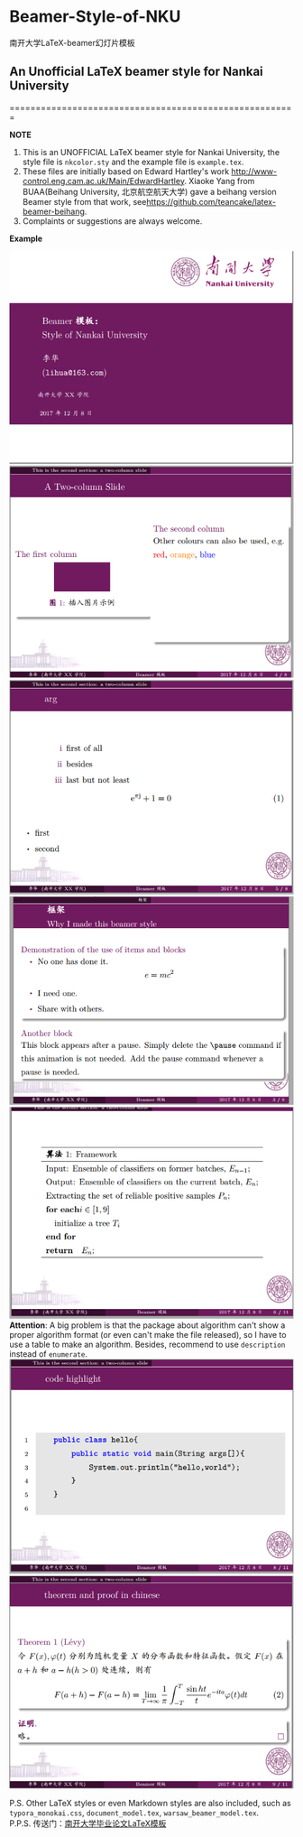 # Beamer-Style-of-NKU
南开大学LaTeX-beamer幻灯片模板
<br/>
## An Unofficial LaTeX beamer style for Nankai University
=======================================================


**NOTE**

1. This is an UNOFFICIAL LaTeX beamer style for Nankai University, the style file is `nkcolor.sty` and the example file is `example.tex`.
2. These files are initially based on Edward Hartley's work <http://www-control.eng.cam.ac.uk/Main/EdwardHartley>. Xiaoke Yang from BUAA(Beihang University, 北京航空航天大学) gave a beihang version Beamer style from that work, see<https://github.com/teancake/latex-beamer-beihang>.
3. Complaints or suggestions are always welcome.

**Example**

![cover](cover.PNG)
![column](column.PNG)
![equation](equation.PNG)
![frame](frame.PNG)
![algorithm](algorithm.PNG)
<br/>
**Attention**: A big problem is that the package about algorithm can't show a proper algorithm format (or even can't make the file released), so I have to use a table to make an algorithm. Besides, recommend to use `description` instead of `enumerate`.
<br/>
![code](code.PNG)
![theorem & proof](proof.PNG)

P.S.  Other LaTeX styles or even Markdown styles are also included, such as `typora_monokai.css`, `document_model.tex`, `warsaw_beamer_model.tex`.
<br/>
P.P.S. 传送门：[南开大学毕业论文LaTeX模板](http://ns.math.nankai.edu.cn/~sunwch/tex/tex.htm)

